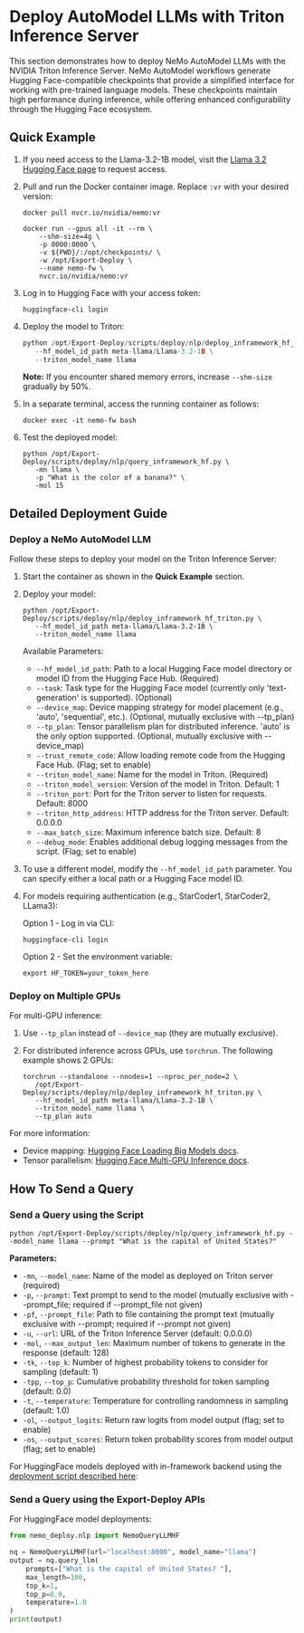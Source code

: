 # Deploy AutoModel LLMs with Triton Inference Server

This section demonstrates how to deploy NeMo AutoModel LLMs with the NVIDIA Triton Inference Server. NeMo AutoModel workflows generate Hugging Face-compatible checkpoints that provide a simplified interface for working with pre-trained language models. These checkpoints maintain high performance during inference, while offering enhanced configurability through the Hugging Face ecosystem.


## Quick Example

1. If you need access to the Llama-3.2-1B model, visit the [Llama 3.2 Hugging Face page](https://huggingface.co/meta-llama/Llama-3.2-1B) to request access.

2. Pull and run the Docker container image. Replace ``:vr`` with your desired version:

   ```shell
   docker pull nvcr.io/nvidia/nemo:vr

   docker run --gpus all -it --rm \
       --shm-size=4g \
       -p 8000:8000 \
       -v ${PWD}/:/opt/checkpoints/ \
       -w /opt/Export-Deploy \
       --name nemo-fw \
       nvcr.io/nvidia/nemo:vr
   ``` 

3. Log in to Hugging Face with your access token:

   ```shell
   huggingface-cli login
   ```

4. Deploy the model to Triton:

   ```python
   python /opt/Export-Deploy/scripts/deploy/nlp/deploy_inframework_hf_triton.py \
      --hf_model_id_path meta-llama/Llama-3.2-1B \
      --triton_model_name llama
   ```
   
   **Note:** If you encounter shared memory errors, increase ``--shm-size`` gradually by 50%.

5. In a separate terminal, access the running container as follows:

   ```shell
   docker exec -it nemo-fw bash
   ```

6. Test the deployed model:

   ```shell
   python /opt/Export-Deploy/scripts/deploy/nlp/query_inframework_hf.py \
      -mn llama \
      -p "What is the color of a banana?" \
      -mol 15
   ```

## Detailed Deployment Guide

### Deploy a NeMo AutoModel LLM

Follow these steps to deploy your model on the Triton Inference Server:

1. Start the container as shown in the **Quick Example** section.

2. Deploy your model:

   ```shell
   python /opt/Export-Deploy/scripts/deploy/nlp/deploy_inframework_hf_triton.py \
      --hf_model_id_path meta-llama/Llama-3.2-1B \
      --triton_model_name llama
   ```

   Available Parameters:
   
   - ``--hf_model_id_path``: Path to a local Hugging Face model directory or model ID from the Hugging Face Hub. (Required)
   - ``--task``: Task type for the Hugging Face model (currently only 'text-generation' is supported). (Optional)
   - ``--device_map``: Device mapping strategy for model placement (e.g., 'auto', 'sequential', etc.). (Optional, mutually exclusive with --tp_plan)
   - ``--tp_plan``: Tensor parallelism plan for distributed inference. 'auto' is the only option supported. (Optional, mutually exclusive with --device_map)
   - ``--trust_remote_code``: Allow loading remote code from the Hugging Face Hub. (Flag; set to enable)
   - ``--triton_model_name``: Name for the model in Triton. (Required)
   - ``--triton_model_version``: Version of the model in Triton. Default: 1
   - ``--triton_port``: Port for the Triton server to listen for requests. Default: 8000
   - ``--triton_http_address``: HTTP address for the Triton server. Default: 0.0.0.0
   - ``--max_batch_size``: Maximum inference batch size. Default: 8
   - ``--debug_mode``: Enables additional debug logging messages from the script. (Flag; set to enable)

3. To use a different model, modify the ``--hf_model_id_path`` parameter. You can specify either a local path or a Hugging Face model ID.

4. For models requiring authentication (e.g., StarCoder1, StarCoder2, LLama3):

   Option 1 - Log in via CLI:
   
   ```shell
   huggingface-cli login
   ```

   Option 2 - Set the environment variable:

   ```shell
   export HF_TOKEN=your_token_here
   ```

### Deploy on Multiple GPUs

For multi-GPU inference:

1. Use ``--tp_plan`` instead of ``--device_map`` (they are mutually exclusive).
2. For distributed inference across GPUs, use ``torchrun``. The following example shows 2 GPUs:

   ```shell
   torchrun --standalone --nnodes=1 --nproc_per_node=2 \
      /opt/Export-Deploy/scripts/deploy/nlp/deploy_inframework_hf_triton.py \
      --hf_model_id_path meta-llama/Llama-3.2-1B \
      --triton_model_name llama \
      --tp_plan auto
   ```

For more information:
   - Device mapping: [Hugging Face Loading Big Models docs](https://huggingface.co/docs/accelerate/main/concept_guides/big_model_inference).
   - Tensor parallelism: [Hugging Face Multi-GPU Inference docs](https://huggingface.co/docs/transformers/v4.47.0/en/perf_infer_gpu_multi).


## How To Send a Query

### Send a Query using the Script

```shell
python /opt/Export-Deploy/scripts/deploy/nlp/query_inframework_hf.py --model_name llama --prompt "What is the capital of United States?"
```

**Parameters:**
- `-mn`, `--model_name`: Name of the model as deployed on Triton server (required)
- `-p`, `--prompt`: Text prompt to send to the model (mutually exclusive with --prompt_file; required if --prompt_file not given)
- `-pf`, `--prompt_file`: Path to file containing the prompt text (mutually exclusive with --prompt; required if --prompt not given)
- `-u`, `--url`: URL of the Triton Inference Server (default: 0.0.0.0)
- `-mol`, `--max_output_len`: Maximum number of tokens to generate in the response (default: 128)
- `-tk`, `--top_k`: Number of highest probability tokens to consider for sampling (default: 1)
- `-tpp`, `--top_p`: Cumulative probability threshold for token sampling (default: 0.0)
- `-t`, `--temperature`: Temperature for controlling randomness in sampling (default: 1.0)
- `-ol`, `--output_logits`: Return raw logits from model output (flag; set to enable)
- `-os`, `--output_scores`: Return token probability scores from model output (flag; set to enable)

For HuggingFace models deployed with in-framework backend using the [deployment script described here](../automodel/automodel-in-framework.md):


### Send a Query using the Export-Deploy APIs

For HuggingFace model deployments:

```python
from nemo_deploy.nlp import NemoQueryLLMHF

nq = NemoQueryLLMHF(url="localhost:8000", model_name="llama")
output = nq.query_llm(
    prompts=["What is the capital of United States? "],
    max_length=100,
    top_k=1,
    top_p=0.0,
    temperature=1.0
)
print(output)
```